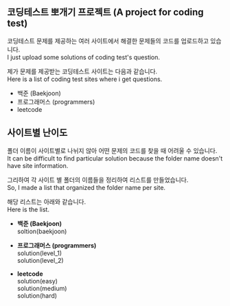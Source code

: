 ## 코딩테스트 뽀개기 프로젝트 (A project for coding test)

코딩테스트 문제를 제공하는 여러 사이트에서 해결한 문제들의 코드를 업로드하고 있습니다.  
I just upload some solutions of coding test's question.

제가 문제를 제공받는 코딩테스트 사이트는 다음과 같습니다.  
Here is a list of coding test sites where i get questions.

- 백준 (Baekjoon)
- 프로그래머스 (programmers)
- leetcode

## 사이트별 난이도

폴더 이름이 사이트별로 나뉘지 않아 어떤 문제의 코드를 찾을 때 어려울 수 있습니다.  
It can be difficult to find particular solution because the folder name doesn't have site information.

그리하여 각 사이트 별 폴더의 이름들을 정리하여 리스트를 만들었습니다.  
So, I made a list that organized the folder name per site.

해당 리스트는 아래와 같습니다.  
Here is the list.

- **백준 (Baekjoon)**  
  soltion(baekjoon)

- **프로그래머스 (programmers)**  
  solution(level_1)  
  solution(level_2)

- **leetcode**  
  solution(easy)  
  solution(medium)  
  solution(hard)
